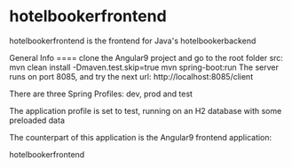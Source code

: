 # hotelbookerfrontend
hotelbookerfrontend is the frontend for Java's hotelbookerbackend

General Info ====
clone the Angular9 project and go to the root folder src:
mvn clean install -Dmaven.test.skip=true
mvn spring-boot:run
The server runs on port 8085, and try the next url: http://localhost:8085/client

There are three Spring Profiles: dev, prod and test

The application profile is set to test, running on an H2 database with some preloaded data

The counterpart of this application is the Angular9 frontend application:

hotelbookerfrontend
